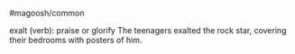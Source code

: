 #magoosh/common

exalt (verb): praise or glorify 
The teenagers exalted the rock star, covering their bedrooms with posters of him. 
